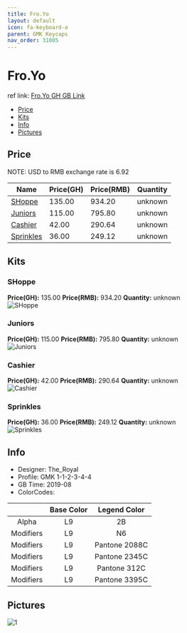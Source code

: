 ```yaml
---
title: Fro.Yo
layout: default
icon: fa-keyboard-o
parent: GMK Keycaps
nav_order: 31005
---
```


# Fro.Yo

ref link: [Fro.Yo GH GB Link]()

* [Price](#price)
* [Kits](#kits)
* [Info](#info)
* [Pictures](#pictures)


## Price  
NOTE: USD to RMB exchange rate is 6.92

| Name          | Price(GH)    |  Price(RMB) | Quantity |
| ------------- | ------------ |  ---------- | -------- |
|[SHoppe](#shoppe)|135.00|934.20|unknown|
|[Juniors](#juniors)|115.00|795.80|unknown|
|[Cashier](#cashier)|42.00|290.64|unknown|
|[Sprinkles](#sprinkles)|36.00|249.12|unknown|


## Kits
### SHoppe
**Price(GH):** 135.00    **Price(RMB):** 934.20    **Quantity:** unknown  
<img src="{{ 'assets/images/gmk-keycaps/fro.yo/kits_pics/shoppe.jpg' | relative_url }}" alt="SHoppe" class="image featured">

### Juniors
**Price(GH):** 115.00    **Price(RMB):** 795.80    **Quantity:** unknown  
<img src="{{ 'assets/images/gmk-keycaps/fro.yo/kits_pics/juniors.jpg' | relative_url }}" alt="Juniors" class="image featured">

### Cashier
**Price(GH):** 42.00    **Price(RMB):** 290.64    **Quantity:** unknown  
<img src="{{ 'assets/images/gmk-keycaps/fro.yo/kits_pics/cashier.jpg' | relative_url }}" alt="Cashier" class="image featured">

### Sprinkles
**Price(GH):** 36.00    **Price(RMB):** 249.12    **Quantity:** unknown  
<img src="{{ 'assets/images/gmk-keycaps/fro.yo/kits_pics/sprinkles.jpg' | relative_url }}" alt="Sprinkles" class="image featured">


## Info
* Designer: The_Royal
* Profile: GMK 1-1-2-3-4-4
* GB Time: 2019-08
* ColorCodes:  

| |Base Color     | Legend Color
| :-------------: | :-------------: | :------------:
|Alpha|L9|2B
|Modifiers|L9|N6
|Modifiers|L9|Pantone 2088C
|Modifiers|L9|Pantone 2345C
|Modifiers|L9|Pantone 312C
|Modifiers|L9|Pantone 3395C


## Pictures
<img src="{{ 'assets/images/gmk-keycaps/fro.yo/rendering_pics/1.jpg' | relative_url }}" alt="1" class="image featured">
